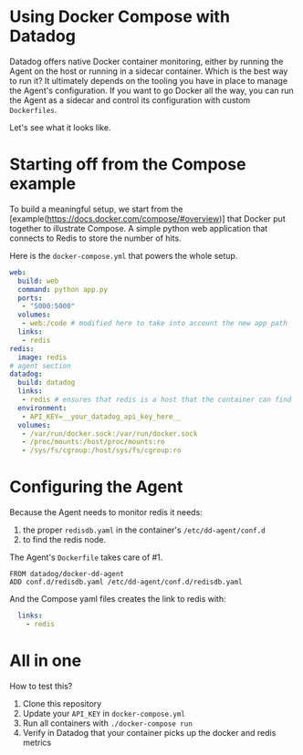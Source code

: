 # Using Docker Compose with Datadog

Datadog offers native Docker container monitoring, either by running the Agent
on the host or running in a sidecar container. Which is the best way to run it?
It ultimately depends on the tooling you have in place to manage the Agent's
configuration. If you want to go Docker all the way, you can run the Agent as
a sidecar and control its configuration with custom `Dockerfiles`.

Let's see what it looks like.

# Starting off from the Compose example

To build a meaningful setup, we start from the [example(https://docs.docker.com/compose/#overview)]
that Docker put together to illustrate Compose. A simple python web application that
connects to Redis to store the number of hits.

Here is the `docker-compose.yml` that powers the whole setup.

```yaml
web:
  build: web
  command: python app.py
  ports:
   - "5000:5000"
  volumes:
   - web:/code # modified here to take into account the new app path
  links:
   - redis
redis:
  image: redis
# agent section
datadog:
  build: datadog
  links:
   - redis # ensures that redis is a host that the container can find
  environment:
   - API_KEY=__your_datadog_api_key_here__
  volumes:
   - /var/run/docker.sock:/var/run/docker.sock
   - /proc/mounts:/host/proc/mounts:ro
   - /sys/fs/cgroup:/host/sys/fs/cgroup:ro
```

# Configuring the Agent

Because the Agent needs to monitor redis it needs:

1. the proper `redisdb.yaml` in the container's `/etc/dd-agent/conf.d`
1. to find the redis node.

The Agent's `Dockerfile` takes care of #1.

```
FROM datadog/docker-dd-agent
ADD conf.d/redisdb.yaml /etc/dd-agent/conf.d/redisdb.yaml
```

And the Compose yaml files creates the link to redis with:

```yaml
  links:
    - redis
```

# All in one

How to test this?

1. Clone this repository
1. Update your `API_KEY` in `docker-compose.yml`
1. Run all containers with `./docker-compose run`
1. Verify in Datadog that your container picks up the docker and redis metrics
